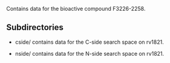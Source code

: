 Contains data for the bioactive compound F3226-2258.

## Subdirectories

- cside/ contains data for the C-side search space on rv1821.

- nside/ contains data for the N-side search space on rv1821.

